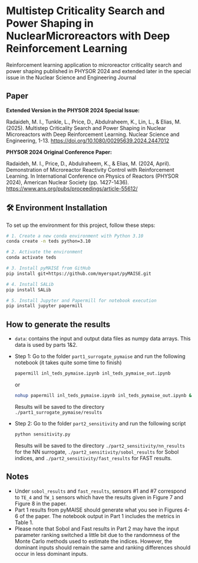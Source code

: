 # Multistep Criticality Search and Power Shaping in NuclearMicroreactors with Deep Reinforcement Learning
Reinforcement learning application to microreactor criticality search and power shaping published in PHYSOR 2024 and extended later in the special issue in the Nuclear Science and Engineering Journal 

## Paper

**Extended Version in the PHYSOR 2024 Special Issue:**

Radaideh, M. I., Tunkle, L., Price, D., Abdulraheem, K., Lin, L., & Elias, M. (2025). Multistep Criticality Search and Power Shaping in Nuclear Microreactors with Deep Reinforcement Learning. Nuclear Science and Engineering, 1-13. https://doi.org/10.1080/00295639.2024.2447012

**PHYSOR 2024 Original Conference Paper:** 

Radaideh, M. I., Price, D., Abdulraheem, K., & Elias, M. (2024, April). Demonstration of Microreactor Reactivity Control with Reinforcement Learning. In International Conference on Physics of Reactors (PHYSOR 2024), American Nuclear Society (pp. 1427-1436). https://www.ans.org/pubs/proceedings/article-55612/

## 🛠️ Environment Installation

To set up the environment for this project, follow these steps:

```bash
# 1. Create a new conda environment with Python 3.10
conda create -n teds python=3.10

# 2. Activate the environment
conda activate teds

# 3. Install pyMAISE from GitHub
pip install git+https://github.com/myerspat/pyMAISE.git

# 4. Install SALib
pip install SALib

# 5. Install Jupyter and Papermill for notebook execution
pip install jupyter papermill

```

## How to generate the results

- `data`: contains the input and output data files as numpy data arrays. This data is used by parts 1&2.  

- Step 1: Go to the folder `part1_surrogate_pymaise` and run the following notebook (it takes quite some time to finish)

  ```bash
  papermill inl_teds_pymaise.ipynb inl_teds_pymaise_out.ipynb
  ```
  or
  ```bash
  nohup papermill inl_teds_pymaise.ipynb inl_teds_pymaise_out.ipynb &
  ```
  
  Results will be saved to the directory `./part1_surrogate_pymaise/results`

- Step 2: Go to the folder `part2_sensitivity` and run the following script
  
  ```bash
  python sensitivity.py
  ```
  Results will be saved to the directory `./part2_sensitivity/nn_results` for the NN surrogate, `./part2_sensitivity/sobol_results` for Sobol indices, and `./part2_sensitivity/fast_results` for FAST results.

## Notes 
  - Under `sobol_results` and `fast_results`, sensors #1 and #7 correspond to `TE_4` and `TW_1` sensors which have the results given in Figure 7 and Figure 8 in the paper.
  - Part 1 results from pyMAISE should generate what you see in Figures 4-6 of the paper. The notebook output in Part 1 includes the metrics in Table 1.   
  - Please note that Sobol and Fast results in Part 2 may have the input parameter ranking switched a little bit due to the randomness of the Monte Carlo methods used to estimate the indices. However, the dominant inputs should remain the same and ranking differences should occur in less dominant inputs. 


